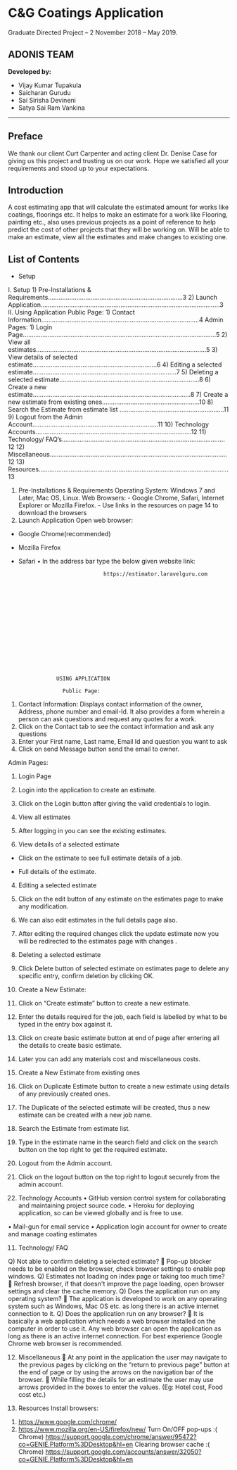# C&G Coatings Application
Graduate Directed Project – 2
November 2018 – May 2019.
## ADONIS TEAM
**Developed by:**
- Vijay Kumar Tupakula
- Saicharan Gurudu
- Sai Sirisha Devineni
- Satya Sai Ram Vankina

---
## Preface
We thank our client Curt Carpenter and acting client Dr. Denise Case for giving us this project and trusting us on our work. Hope we satisfied all your requirements and stood up to your expectations.

## Introduction
A cost estimating app that will calculate the estimated amount for works like coatings, floorings etc. It helps to make an estimate for a work like Flooring, painting etc., also uses previous projects as a point of reference to help predict the cost of other projects that they will be working on. Will be able to make an estimate, view all the estimates and make changes to existing one.

## List of Contents
<ul>
<li>Setup</li>
</ul>
 I.                                                                   Setup 
 1) Pre-Installations & Requirements………………………………………………….………………3
 2) Launch Application…………………………………………………………………………………..……3 
II.                                                          Using Application 
      Public Page: 
1)	Contact Information……………………………………………………………………………..4 
Admin Pages: 
1) Login Page……………………………………………………………………………………………….5 
2) View all estimates……………………………………………………………………………………5 
3) View details of selected estimate…………………………………………………………….6
4) Editing a selected estimate……………………………………………………………………...7 
5) Deleting a selected estimate…………………………………………………………………….8 
6) Create a new estimate……………………………………………………………………………..8 
7) Create a new estimate from existing ones……………………………………………….10 
8) Search the Estimate from estimate list …………………………………..………………11 
9) Logout from the Admin Account……………………………………………………………..11
10) Technology Accounts………………………………………………………………….…………12 
11) Technology/ FAQ’s……………………………………………………………………………..…12
12) Miscellaneous…………………………………………………………………………………….…12 
13) Resources……………………………………………………………………………………………..13








1) Pre-Installations & Requirements
Operating System: 
 Windows 7 and Later, Mac OS, Linux. 
Web Browsers: -
 Google Chrome, Safari, Internet Explorer or Mozilla Firefox. - Use links in the resources on page 14 to download the browsers
2) Launch Application
        Open web browser: 
-	Google Chrome(recommended) 
-	Mozilla Firefox 
-	Safari
•	In the address bar type the below given website link:
                       
                                   https://estimator.laravelguru.com


                  













                    USING APPLICATION

                      Public Page:

1) Contact Information:
Displays contact information of the owner, Address, phone number and email-Id. It also provides a form wherein a person can ask questions and request any quotes for a work. 
1) Click on the Contact tab to see the contact information and ask any questions 
2) Enter your First name, Last name, Email Id and question you want to ask 
3) Click on send Message button send the email to owner.

 








Admin Pages: 

1) Login Page 

1) Login into the application to create an estimate. 
2) Click on the Login button after giving the valid credentials to login.

 


2) View all estimates
   
1) After logging in you can see the existing estimates.


 
3) View details of a selected estimate
 - Click on the estimate to see full estimate details of a job.

 

-	Full details of the estimate.
 

4) Editing a selected estimate

1) Click on the edit button of any estimate on the estimates page to make any modification.
2) We can also edit estimates in the full details page also.

 

3) After editing the required changes click the update estimate now you will be redirected to the estimates page with changes .
 

5) Deleting a selected estimate
1) Click Delete button of selected estimate on estimates page to delete any specific entry,   confirm deletion by clicking OK.
 

6) Create a New Estimate:
  1) Click on “Create estimate” button to create a new estimate.
 










2) Enter the details required for the job, each field is labelled by what to be typed in the entry box against it.

 


3) Click on create basic estimate button at end of page after entering all the details to create basic estimate.
4) Later you can add any materials cost and miscellaneous costs.

 
  
 




7) Create a New Estimate from existing ones
1) Click on Duplicate Estimate button to create a new estimate using details of any previously created ones.
 

2) The Duplicate of the selected estimate will be created, thus a new estimate can be created with a new job name.

8) Search the Estimate from estimate list.
1) Type in the estimate name in the search field and click on the search button on the top right to get the required estimate.
 


9) Logout from the Admin account.
1) Click on the logout button on the top right to logout securely from the admin account. 
 





10) Technology Accounts 
•	GitHub version control system for collaborating and maintaining project source code. 
•	Heroku for deploying application, so can be viewed globally and is free to use.

•	Mail-gun for email service 
•	Application login account for owner to create and manage coating estimates


11) Technology/ FAQ

Q) Not able to confirm deleting a selected estimate?
	Pop-up blocker needs to be enabled on the browser, check browser settings to enable pop windows.
 Q) Estimates not loading on index page or taking too much time? 
	Refresh browser, if that doesn't improve the page loading, open browser settings and clear the cache memory.
 Q) Does the application run on any operating system? 
	The application is developed to work on any operating system such as Windows, Mac OS etc. as long there is an active internet connection to it. 
Q) Does the application run on any browser?
	It is basically a web application which needs a web browser installed on the computer in order to use it. Any web browser can open the application as long as there is an active internet connection. For best experience Google Chrome web browser is recommended.



12) Miscellaneous 
	At any point in the application the user may navigate to the previous pages by clicking on the “return to previous page” button at the end of page or by using the arrows on the navigation bar of the browser. 
	While filling the details for an estimate the user may use arrows provided in the boxes to enter the values. (Eg: Hotel cost, Food cost etc.)



13) Resources Install browsers: 
1. https://www.google.com/chrome/
 2. https://www.mozilla.org/en-US/firefox/new/
Turn On/OFF pop-ups :( Chrome)
https://support.google.com/chrome/answer/95472?co=GENIE.Platform%3DDesktop&hl=en
Clearing browser cache :( Chrome)
https://support.google.com/accounts/answer/32050?co=GENIE.Platform%3DDesktop&hl=en



